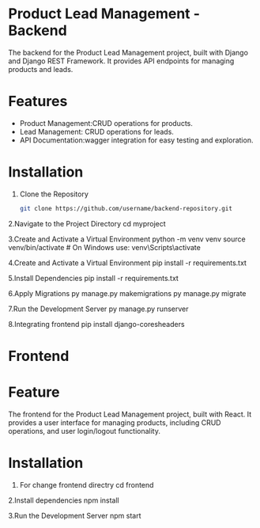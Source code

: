 # Product Lead Management - Backend

The backend for the Product Lead Management project, built with Django and Django REST Framework.
It provides API endpoints for managing products and leads.

# Features

- Product Management:CRUD operations for products.
- Lead Management: CRUD operations for leads.
- API Documentation:wagger integration for easy testing and exploration.

# Installation

1. Clone the Repository
   ```bash
   git clone https://github.com/username/backend-repository.git
2.Navigate to the Project Directory
  cd myproject

3.Create and Activate a Virtual Environment
  python -m venv venv
  source venv/bin/activate  # On Windows use: venv\Scripts\activate
  
4.Create and Activate a Virtual Environment
  pip install -r requirements.txt

5.Install Dependencies
  pip install -r requirements.txt

6.Apply Migrations
  py manage.py makemigrations
  py manage.py migrate

7.Run the Development Server
  py manage.py runserver

8.Integrating frontend
  pip install django-coresheaders

# Frontend
# Feature
The frontend for the Product Lead Management project, built with React. 
It provides a user interface for managing products, including CRUD operations, 
and user login/logout functionality.


# Installation

1. For change frontend directry
  cd frontend

2.Install dependencies
  npm install

3.Run the Development Server
     npm start


  
  


